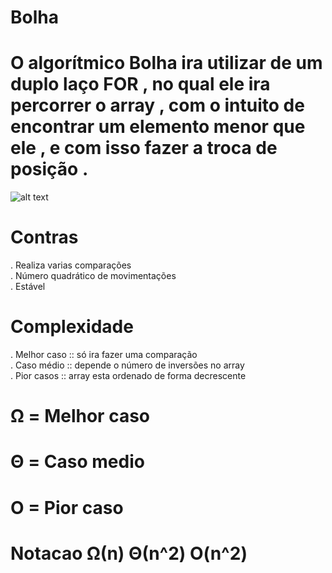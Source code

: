 # Bolha

# O algorítmico Bolha ira utilizar de um duplo laço FOR , no qual ele ira percorrer o array , com o intuito de encontrar um elemento menor que ele , e com isso fazer a troca de posição .


![alt text](http://url/to/heap.png)
# Contras
. Realiza varias comparações<br />
. Número quadrático de movimentações<br />
. Estável

# Complexidade
. Melhor caso :: só ira fazer uma comparação<br />
. Caso médio :: depende o número de inversões no array<br />
. Pior casos :: array esta ordenado de forma decrescente

# Ω = Melhor caso
# Θ = Caso medio
# O = Pior caso

# Notacao        Ω(n)  Θ(n^2)  O(n^2)
